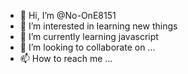 - 👋 Hi, I’m @No-OnE8151
- 👀 I’m interested in learning new things
- 🌱 I’m currently learning javascript
- 💞️ I’m looking to collaborate on ...
- 📫 How to reach me ...

<!---
No-OnE8151/No-OnE8151 is a ✨ special ✨ repository because its `README.md` (this file) appears on your GitHub profile.
You can click the Preview link to take a look at your changes.
--->
